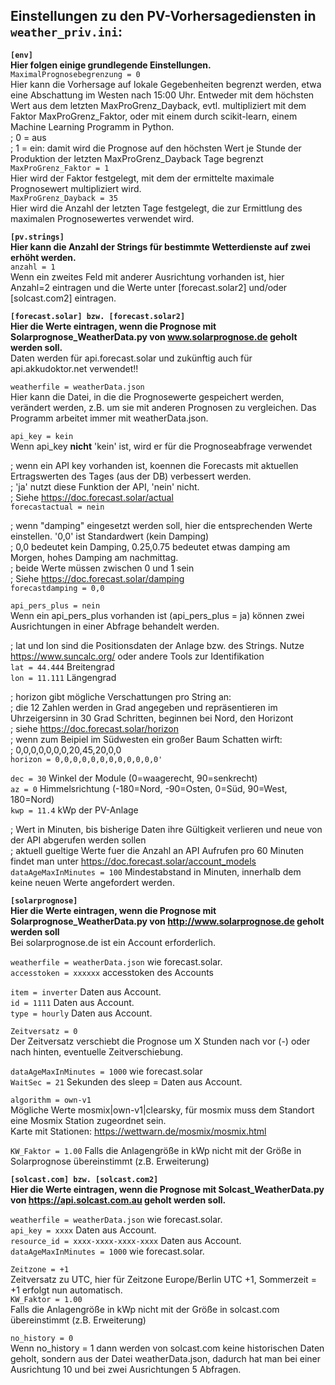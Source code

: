 ## Einstellungen zu den PV-Vorhersagediensten in `weather_priv.ini`:
**`[env]`  
Hier folgen einige grundlegende Einstellungen.**  
`MaximalPrognosebegrenzung = 0`  
Hier kann die Vorhersage auf lokale Gegebenheiten begrenzt werden, etwa eine Abschattung im Westen nach 15:00 Uhr.
Entweder mit dem höchsten Wert aus dem letzten MaxProGrenz_Dayback, evtl. multipliziert mit dem Faktor MaxProGrenz_Faktor, oder mit einem durch scikit-learn, einem Machine Learning Programm in Python.  
; 0 = aus  
; 1 = ein: damit wird die Prognose auf den höchsten Wert je Stunde der Produktion der letzten MaxProGrenz_Dayback Tage begrenzt  
`MaxProGrenz_Faktor = 1`  
Hier wird der Faktor festgelegt, mit dem der ermittelte maximale Prognosewert multipliziert wird.  
`MaxProGrenz_Dayback = 35`  
Hier wird die Anzahl der letzten Tage festgelegt, die zur Ermittlung des maximalen Prognosewertes verwendet wird.  

**`[pv.strings]`  
Hier kann die Anzahl der Strings für bestimmte Wetterdienste auf zwei erhöht werden.**  
`anzahl = 1`  
Wenn ein zweites Feld mit anderer Ausrichtung vorhanden ist, hier Anzahl=2 eintragen und die Werte unter [forecast.solar2] und/oder [solcast.com2] eintragen.  

**`[forecast.solar] bzw. [forecast.solar2]`  
Hier die Werte eintragen, wenn die Prognose mit Solarprognose_WeatherData.py von www.solarprognose.de geholt werden soll.**  
Daten werden für api.forecast.solar und zukünftig auch für api.akkudoktor.net verwendet!!

`weatherfile = weatherData.json`  
Hier kann die Datei, in die die Prognosewerte gespeichert werden, verändert werden, z.B. um sie mit anderen Prognosen zu vergleichen. Das Programm arbeitet immer mit weatherData.json.  

`api_key = kein`  
Wenn api_key **nicht** 'kein' ist, wird er für die Prognoseabfrage verwendet

; wenn ein API key vorhanden ist, koennen die Forecasts mit aktuellen Ertragswerten des Tages (aus der DB) verbessert werden.  
; 'ja' nutzt diese Funktion der API, 'nein' nicht.  
; Siehe https://doc.forecast.solar/actual  
`forecastactual = nein `

; wenn "damping" eingesetzt werden soll, hier die entsprechenden Werte einstellen. '0,0' ist Standardwert (kein Damping)  
; 0,0 bedeutet kein Damping, 0.25,0.75 bedeutet etwas damping am Morgen, hohes Damping am nachmittag.  
; beide Werte müssen zwischen 0 und 1 sein  
; Siehe https://doc.forecast.solar/damping  
`forecastdamping = 0,0`

`api_pers_plus = nein`  
Wenn ein api_pers_plus vorhanden ist (api_pers_plus = ja) können zwei Ausrichtungen in einer Abfrage behandelt werden.

; lat und lon sind die Positionsdaten der Anlage bzw. des Strings. Nutze https://www.suncalc.org/ oder andere Tools zur Identifikation  
`lat = 44.444` Breitengrad  
`lon = 11.111` Längengrad  

; horizon gibt mögliche Verschattungen pro String an:  
; die 12 Zahlen werden in Grad angegeben und repräsentieren im Uhrzeigersinn in 30 Grad Schritten, beginnen bei Nord, den Horizont  
; siehe https://doc.forecast.solar/horizon  
; wenn zum Beipiel im Südwesten ein großer Baum Schatten wirft:  
; 0,0,0,0,0,0,0,20,45,20,0,0  
`horizon = 0,0,0,0,0,0,0,0,0,0,0,0'`  

`dec = 30` Winkel der Module (0=waagerecht, 90=senkrecht)  
`az = 0` Himmelsrichtung (-180=Nord, -90=Osten, 0=Süd, 90=West, 180=Nord)  
`kwp = 11.4` kWp der PV-Anlage  

; Wert in Minuten, bis bisherige Daten ihre Gültigkeit verlieren und neue von der API abgerufen werden sollen  
; aktuell gueltige Werte fuer die Anzahl an API Aufrufen pro 60 Minuten findet man unter https://doc.forecast.solar/account_models  
`dataAgeMaxInMinutes = 100` Mindestabstand in Minuten, innerhalb dem keine neuen Werte angefordert werden.  

**`[solarprognose]`  
Hier die Werte eintragen, wenn die Prognose mit Solarprognose_WeatherData.py von http://www.solarprognose.de geholt werden soll**  
Bei solarprognose.de ist ein Account erforderlich.  

`weatherfile = weatherData.json` wie forecast.solar.  
`accesstoken = xxxxxx` accesstoken des Accounts

`item = inverter` Daten aus Account.  
`id = 1111`  Daten aus Account.  
`type = hourly`  Daten aus Account.  

`Zeitversatz = 0`  
Der Zeitversatz verschiebt die Prognose um X Stunden nach vor (-) oder nach hinten, eventuelle Zeitverschiebung.  

`dataAgeMaxInMinutes = 1000` wie forecast.solar  
`WaitSec = 21` Sekunden des sleep = Daten aus Account. 

`algorithm = own-v1`  
Mögliche Werte mosmix|own-v1|clearsky, für mosmix muss dem Standort eine Mosmix Station zugeordnet sein.  
Karte mit Stationen: https://wettwarn.de/mosmix/mosmix.html  

`KW_Faktor = 1.00` 
Falls die Anlagengröße in kWp nicht mit der Größe in Solarprognose übereinstimmt (z.B. Erweiterung)

**`[solcast.com] bzw. [solcast.com2]`  
Hier die Werte eintragen, wenn die Prognose mit Solcast_WeatherData.py von https://api.solcast.com.au geholt werden soll.**  

`weatherfile = weatherData.json` wie forecast.solar.  
`api_key = xxxx`  Daten aus Account.  
`resource_id = xxxx-xxxx-xxxx-xxxx`  Daten aus Account.  
`dataAgeMaxInMinutes = 1000` wie forecast.solar.  

`Zeitzone = +1`  
Zeitversatz zu UTC, hier für Zeitzone Europe/Berlin UTC +1, Sommerzeit = +1 erfolgt nun automatisch.  
`KW_Faktor = 1.00`  
Falls die Anlagengröße in kWp nicht mit der Größe in solcast.com übereinstimmt (z.B. Erweiterung)  

`no_history = 0`  
Wenn no_history = 1 dann werden von solcast.com keine historischen Daten geholt, sondern aus der Datei weatherData.json, dadurch hat man bei einer Ausrichtung 10 und bei zwei Ausrichtungen 5 Abfragen.







